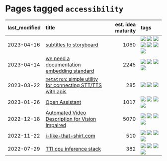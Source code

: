 # Pages tagged `accessibility`

|last_modified|title|est. idea maturity|tags
|:---|:---|---:|:---|
|2023-04-16|[subtitles to storyboard](../subtitles-to-storyboard.md)|1060|[![](https://img.shields.io/badge/tag-accessibility-e3be61)](../tags/accessibility.md) [![](https://img.shields.io/badge/tag-animation-35b163)](../tags/animation.md) [![](https://img.shields.io/badge/tag-completed-112e27)](../tags/completed.md) [![](https://img.shields.io/badge/tag-opensource-e9b626)](../tags/opensource.md) [![](https://img.shields.io/badge/tag-prompting-aa21fc)](../tags/prompting.md) [![](https://img.shields.io/badge/tag-tooling-869bd0)](../tags/tooling.md) [![](https://img.shields.io/badge/tag-wip-997e5)](../tags/wip.md)|
|2023-04-14|[we need a documentation embedding standard](../doc-embed-standard.md)|2245|[![](https://img.shields.io/badge/tag-accessibility-e3be61)](../tags/accessibility.md) [![](https://img.shields.io/badge/tag-documentation-2b1224)](../tags/documentation.md) [![](https://img.shields.io/badge/tag-standard-869cae)](../tags/standard.md) [![](https://img.shields.io/badge/tag-tooling-869bd0)](../tags/tooling.md)|
|2023-03-22|[`metatron`: simple utility for connecting STT/TTS with apis](../metatron.md)|285|[![](https://img.shields.io/badge/tag-accessibility-e3be61)](../tags/accessibility.md) [![](https://img.shields.io/badge/tag-tooling-869bd0)](../tags/tooling.md) [![](https://img.shields.io/badge/tag-wip-997e5)](../tags/wip.md)|
|2023-01-26|[Open Assistant](../open-assistant.md)|1017|[![](https://img.shields.io/badge/tag-accessibility-e3be61)](../tags/accessibility.md) [![](https://img.shields.io/badge/tag-publicgood-77a0)](../tags/publicgood.md) [![](https://img.shields.io/badge/tag-stability-f14da)](../tags/stability.md) [![](https://img.shields.io/badge/tag-wip-997e5)](../tags/wip.md)|
|2022-12-18|[Automated Video Description for Vision Impaired](../automated-video-description.md)|5070|[![](https://img.shields.io/badge/tag-accessibility-e3be61)](../tags/accessibility.md) [![](https://img.shields.io/badge/tag-dataset-da6994)](../tags/dataset.md) [![](https://img.shields.io/badge/tag-foundation-e6ab9)](../tags/foundation.md) [![](https://img.shields.io/badge/tag-publicgood-77a0)](../tags/publicgood.md)|
|2022-11-22|[i-like-that-shirt.com](../ilikethatshirt.com.md)|510|[![](https://img.shields.io/badge/tag-accessibility-e3be61)](../tags/accessibility.md) [![](https://img.shields.io/badge/tag-completed-112e27)](../tags/completed.md) [![](https://img.shields.io/badge/tag-publicgood-77a0)](../tags/publicgood.md) [![](https://img.shields.io/badge/tag-tooling-869bd0)](../tags/tooling.md)|
|2022-07-29|[TTI cpu inference stack](../TTI-cpu-inference-stack.md)|382|[![](https://img.shields.io/badge/tag-accessibility-e3be61)](../tags/accessibility.md) [![](https://img.shields.io/badge/tag-stability-f14da)](../tags/stability.md) [![](https://img.shields.io/badge/tag-tooling-869bd0)](../tags/tooling.md) [![](https://img.shields.io/badge/tag-wip-997e5)](../tags/wip.md)|